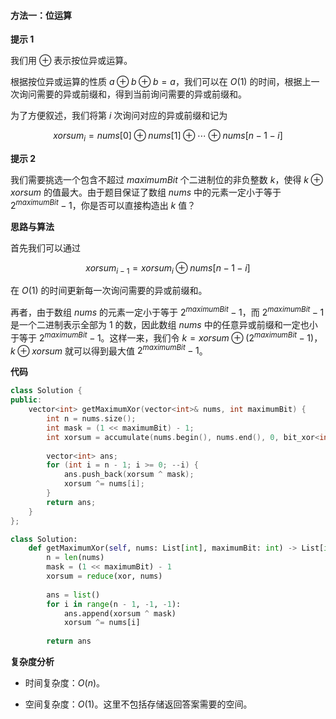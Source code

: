 #### 方法一：位运算

**提示 $1$**

我们用 $\oplus$ 表示按位异或运算。

根据按位异或运算的性质 $a \oplus b \oplus b = a$，我们可以在 $O(1)$ 的时间，根据上一次询问需要的异或前缀和，得到当前询问需要的异或前缀和。

为了方便叙述，我们将第 $i$ 次询问对应的异或前缀和记为

$$
\textit{xorsum}_i = \textit{nums}[0] \oplus \textit{nums}[1] \oplus \cdots \oplus \textit{nums}[n-1-i]
$$

**提示 $2$**

我们需要挑选一个包含不超过 $\textit{maximumBit}$ 个二进制位的非负整数 $k$，使得 $k \oplus \textit{xorsum}$ 的值最大。由于题目保证了数组 $\textit{nums}$ 中的元素一定小于等于 $2^\textit{maximumBit} - 1$，你是否可以直接构造出 $k$ 值？

**思路与算法**

首先我们可以通过

$$
\textit{xorsum}_{i-1} = \textit{xorsum}_i \oplus \textit{nums}[n-1-i]
$$

在 $O(1)$ 的时间更新每一次询问需要的异或前缀和。

再者，由于数组 $\textit{nums}$ 的元素一定小于等于 $2^\textit{maximumBit} - 1$，而 $2^\textit{maximumBit} - 1$ 是一个二进制表示全部为 $1$ 的数，因此数组 $\textit{nums}$ 中的任意异或前缀和一定也小于等于 $2^\textit{maximumBit} - 1$。这样一来，我们令 $k = \textit{xorsum} \oplus (2^\textit{maximumBit} - 1)$，$k \oplus \textit{xorsum}$ 就可以得到最大值 $2^\textit{maximumBit} - 1$。

**代码**

```C++ [sol1-C++]
class Solution {
public:
    vector<int> getMaximumXor(vector<int>& nums, int maximumBit) {
        int n = nums.size();
        int mask = (1 << maximumBit) - 1;
        int xorsum = accumulate(nums.begin(), nums.end(), 0, bit_xor<int>());
        
        vector<int> ans;
        for (int i = n - 1; i >= 0; --i) {
            ans.push_back(xorsum ^ mask);
            xorsum ^= nums[i];
        }
        return ans;
    }
};
```

```Python [sol1-Python3]
class Solution:
    def getMaximumXor(self, nums: List[int], maximumBit: int) -> List[int]:
        n = len(nums)
        mask = (1 << maximumBit) - 1
        xorsum = reduce(xor, nums)
        
        ans = list()
        for i in range(n - 1, -1, -1):
            ans.append(xorsum ^ mask)
            xorsum ^= nums[i]
        
        return ans
```

**复杂度分析**

- 时间复杂度：$O(n)$。

- 空间复杂度：$O(1)$。这里不包括存储返回答案需要的空间。
